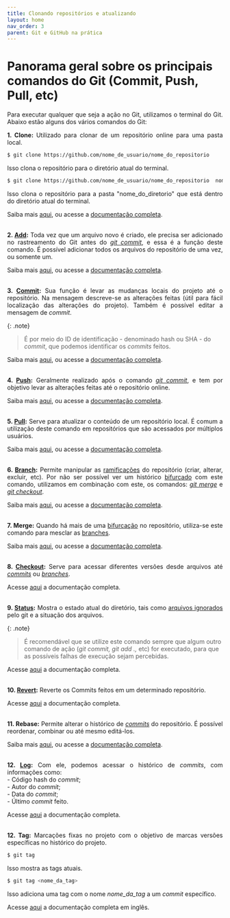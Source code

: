 ```yaml
---
title: Clonando repositórios e atualizando
layout: home
nav_order: 3
parent: Git e GitHub na prática
---
```


<h1>Panorama geral sobre os principais comandos do Git (Commit, Push, Pull, etc)</h1>

<p align = "justify">
Para executar qualquer que seja a ação no Git, utilizamos o terminal do Git. Abaixo estão alguns dos vários comandos do Git:<br>
</p>

<p align = "justify" id = "clone">
<strong>1. Clone: </strong>Utilizado para clonar de um repositório online para uma pasta local.
</p>

```bash
$ git clone https://github.com/nome_de_usuario/nome_do_repositorio
```

<p align = "justify">
Isso clona o repositório para o diretório atual do terminal.
</p>

```bash
$ git clone https://github.com/nome_de_usuario/nome_do_repositorio  nome_do_diretorio
```

<p align = "justify">
Isso clona o repositório para a pasta "nome_do_diretorio" que está dentro do diretório atual do terminal.
</p>

<p align = "justify">
Saiba mais <a href = "https://docs.github.com/pt/repositories/creating-and-managing-repositories/cloning-a-repository">aqui</a>, ou acesse a <a href = "https://git-scm.com/docs/git-clone/pt_BR">documentação completa</a>.<br><br>
</p>


<p align = "justify" id = "add">
<strong>2. <a href = "https://wmpjrufg.github.io/GIT0001/002-3.html#add">Add</a>:</strong> Toda vez que um arquivo novo é criado, ele precisa ser adicionado no rastreamento do Git antes do <a href = "#commit"><i>git commit</i></a>, e essa é a função deste comando. É possível adicionar todos os arquivos do repositório de uma vez, ou somente um.
</p>

<p>
Saiba mais <a href = "https://docs.github.com/pt/repositories/working-with-files/managing-files/adding-a-file-to-a-repository">aqui</a>, ou acesse a <a href = "https://git-scm.com/docs/git-add/pt_BR">documentação completa</a>.<br><br>
</p>



<p align = "justify" id = "commit">
<strong>3. <a href = "https://wmpjrufg.github.io/GIT0001/002-3.html#commit
">Commit</a>:</strong> Sua função é levar as mudanças locais do projeto até o repositório. Na mensagem descreve-se as alterações feitas (útil para fácil localização das alterações do projeto). Também é possível editar a mensagem de <i>commit</i>.
</p>

{: .note} 
>É por meio do ID de identificação - denominado hash ou SHA - do <i>commit</i>, que podemos identificar os <i>commits</i> feitos.

<p align = "justify">
Saiba mais <a href = "https://docs.github.com/pt/pull-requests/committing-changes-to-your-project/creating-and-editing-commits/about-commits">aqui</a>, ou acesse a <a href = "https://git-scm.com/docs/git-commit/pt_BR">documentação completa</a>.<br><br>
</p>


<p align = "justify" id = "push">
<strong>4. <a href = "https://wmpjrufg.github.io/GIT0001/002-4.html#push">Push</a>:</strong> Geralmente realizado após o comando <a href = "#commit"><i>git commit</i></a>, e tem por objetivo levar as alterações feitas até o repositório online.
</p>

<p align = "justify">
Saiba mais <a href = "https://docs.github.com/pt/get-started/using-git/pushing-commits-to-a-remote-repository">aqui</a>, ou acesse a <a href = "https://git-scm.com/docs/git-push/pt_BR">documentação completa</a>.<br><br>
</p>


<p align = "justify" id = "pull">
<strong>5. <a href = "https://wmpjrufg.github.io/GIT0001/002-4.html#pull">Pull</a>:</strong> Serve para atualizar o conteúdo de um repositório local. É comum a utilização deste comando em repositórios que são acessados por múltiplos usuários.
</p>

<p align = "justify">
Saiba mais <a href = "https://docs.github.com/pt/pull-requests/collaborating-with-pull-requests/proposing-changes-to-your-work-with-pull-requests/creating-a-pull-request">aqui</a>, ou acesse a <a href = "https://git-scm.com/docs/git-pull/pt_BR">documentação completa</a>.<br><br>
</p>


<p align = "justify" id = "branch">
<strong>6. <a href = "https://wmpjrufg.github.io/GIT0001/002-5.html#branchs
">Branch</a>:</strong> Permite manipular as <a href = "https://docs.github.com/pt/pull-requests/collaborating-with-pull-requests/proposing-changes-to-your-work-with-pull-requests/about-branches">ramificações</a> do repositório (criar, alterar, excluir, etc). Por não ser possível ver um histórico <a href = "https://docs.github.com/pt/pull-requests/collaborating-with-pull-requests/working-with-forks/about-forks">bifurcado</a> com este comando, utilizamos em combinação com este, os comandos: <a href = "#merge"><i>git merge</i></a> e <a href = "#checkout"><i>git checkout</i></a>.
</p>

<p align = "justify">
Saiba mais <a href = "https://www.atlassian.com/br/git/tutorials/using-branches#:~:text=O%20comando%20git%20branch%20permite,git%20checkout%20e%20git%20merge%20.">aqui</a>, ou acesse a <a href = "https://git-scm.com/docs/git-branch">documentação completa</a>.<br><br>
</p>


<p align = "justify" id = "merge">
<strong>7. Merge:</strong> Quando há mais de uma <a href = "https://docs.github.com/pt/pull-requests/collaborating-with-pull-requests/working-with-forks/about-forks">bifurcação</a> no repositório, utiliza-se este comando para mesclar as <a href = "https://docs.github.com/pt/pull-requests/collaborating-with-pull-requests/proposing-changes-to-your-work-with-pull-requests/about-branches">branches</a>.
</p>

<p align = "justify">
Saiba mais <a href = "https://docs.github.com/pt/pull-requests/collaborating-with-pull-requests/incorporating-changes-from-a-pull-request/merging-a-pull-request">aqui</a>, ou acesse a <a href = "https://git-scm.com/docs/git-merge/pt_BR">documentação completa</a>.<br><br>
</p>

<p id = "checkout" align = "justify">
<strong>8. <a href = "https://wmpjrufg.github.io/GIT0001/002-5.html#checkout
">Checkout</a>:</strong> Serve para acessar diferentes versões desde arquivos até <a href = "https://wmpjrufg.github.io/GIT0001/002-3.html#commit"><i>commits</i></a> ou <a href = "https://wmpjrufg.github.io/GIT0001/002-5.html#branchs"><i>branches</i></a>.
</p>

<p>
Acesse <a href = "https://git-scm.com/docs/git-checkout/pt_BR">aqui</a> a documentação completa.<br><br>
</p>


<p id = "status" align = "justify">
<strong>9. <a href = "https://wmpjrufg.github.io/GIT0001/002-3.html#status
">Status</a>:</strong> Mostra o estado atual do diretório, tais como <a href = "https://wmpjrufg.github.io/GIT0001/002-1.html">arquivos ignorados</a> pelo git e a situação dos arquivos.
</p>

{: .note}
>É recomendável que se utilize este comando sempre que algum outro comando de ação (<i>git commit, git add ., </i> etc) for executado, para que as possíveis falhas de execução sejam percebidas.

<p>
Acesse <a href = "https://git-scm.com/docs/git-status/pt_BR">aqui</a> a documentação completa.<br><br>
</p>


<p id = "revert" align = "justify">
<strong>10. <a href = "https://wmpjrufg.github.io/GIT0001/002-6.html">Revert</a>:</strong> Reverte os Commits feitos em um determinado repositório.
</p>

<p>
Acesse <a href = "https://git-scm.com/docs/git-revert/pt_BR">aqui</a> a documentação completa.<br><br>
</p>


<p id = "rebase" align = "justify">
<strong>11. Rebase:</strong> Permite alterar o histórico de <a href = "#commit"><i>commits</i></a> do repositório. É possível reordenar, combinar ou até mesmo editá-los.
</p>

<p align = "justify">
Saiba mais <a href = "https://docs.github.com/pt/get-started/using-git/about-git-rebase">aqui</a>, ou acesse a <a href = "https://git-scm.com/docs/git-rebase/pt_BR">documentação completa</a>.<br><br>
</p>

<p id = "log" align = "justify">
<strong>12. <a href  = "https://wmpjrufg.github.io/GIT0001/002-5.html#log">Log</a>:</strong> Com ele, podemos acessar o histórico de <i>commits</i>, com informações como:
<br>- Código hash do <i>commit</i>;
<br>- Autor do <i>commit</i>;
<br>- Data do <i>commit</i>;
<br>- Último <i>commit</i> feito.
<br>

Acesse <a href = "https://git-scm.com/docs/git-log/pt_BR">aqui</a> a documentação completa.<br><br>
</p>

<p id = "tag" align = "justify">
<strong>12. Tag:</strong> Marcações fixas no projeto com o objetivo de marcas versões específicas no histórico do projeto.

```bash
$ git tag
```
Isso mostra as tags atuais.

```bash
$ git tag <nome_da_tag>
```
Isso adiciona uma tag com o nome <i>nome_da_tag</i> a um <i>commit</i> específico.

Acesse <a href = "https://git-scm.com/docs/git-tag">aqui</a> a documentação completa em inglês.
</p>
